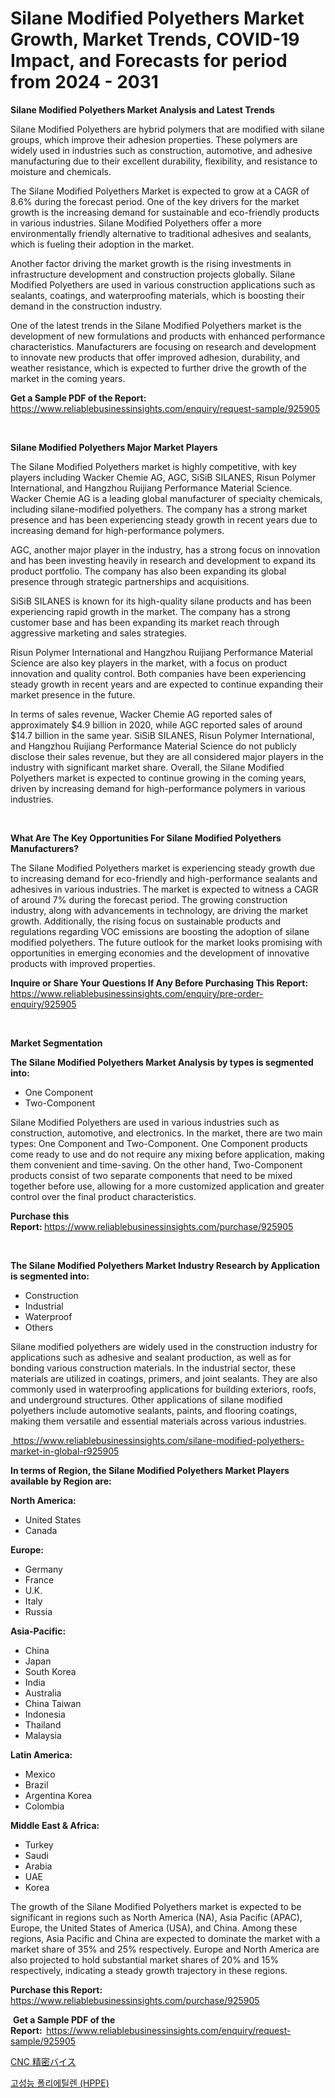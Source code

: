 <p><h1>Silane Modified Polyethers Market Growth, Market Trends, COVID-19 Impact, and Forecasts for period from 2024 - 2031</h1></p><p><strong>Silane Modified Polyethers Market Analysis and Latest Trends</strong></p>
<p><p>Silane Modified Polyethers are hybrid polymers that are modified with silane groups, which improve their adhesion properties. These polymers are widely used in industries such as construction, automotive, and adhesive manufacturing due to their excellent durability, flexibility, and resistance to moisture and chemicals.</p><p>The Silane Modified Polyethers Market is expected to grow at a CAGR of 8.6% during the forecast period. One of the key drivers for the market growth is the increasing demand for sustainable and eco-friendly products in various industries. Silane Modified Polyethers offer a more environmentally friendly alternative to traditional adhesives and sealants, which is fueling their adoption in the market.</p><p>Another factor driving the market growth is the rising investments in infrastructure development and construction projects globally. Silane Modified Polyethers are used in various construction applications such as sealants, coatings, and waterproofing materials, which is boosting their demand in the construction industry.</p><p>One of the latest trends in the Silane Modified Polyethers market is the development of new formulations and products with enhanced performance characteristics. Manufacturers are focusing on research and development to innovate new products that offer improved adhesion, durability, and weather resistance, which is expected to further drive the growth of the market in the coming years.</p></p>
<p><strong>Get a Sample PDF of the Report:&nbsp;</strong> <a href="https://www.reliablebusinessinsights.com/enquiry/request-sample/925905">https://www.reliablebusinessinsights.com/enquiry/request-sample/925905</a></p>
<p>&nbsp;</p>
<p><strong>Silane Modified Polyethers Major Market Players</strong></p>
<p><p>The Silane Modified Polyethers market is highly competitive, with key players including Wacker Chemie AG, AGC, SiSiB SILANES, Risun Polymer International, and Hangzhou Ruijiang Performance Material Science. Wacker Chemie AG is a leading global manufacturer of specialty chemicals, including silane-modified polyethers. The company has a strong market presence and has been experiencing steady growth in recent years due to increasing demand for high-performance polymers.</p><p>AGC, another major player in the industry, has a strong focus on innovation and has been investing heavily in research and development to expand its product portfolio. The company has also been expanding its global presence through strategic partnerships and acquisitions.</p><p>SiSiB SILANES is known for its high-quality silane products and has been experiencing rapid growth in the market. The company has a strong customer base and has been expanding its market reach through aggressive marketing and sales strategies.</p><p>Risun Polymer International and Hangzhou Ruijiang Performance Material Science are also key players in the market, with a focus on product innovation and quality control. Both companies have been experiencing steady growth in recent years and are expected to continue expanding their market presence in the future.</p><p>In terms of sales revenue, Wacker Chemie AG reported sales of approximately $4.9 billion in 2020, while AGC reported sales of around $14.7 billion in the same year. SiSiB SILANES, Risun Polymer International, and Hangzhou Ruijiang Performance Material Science do not publicly disclose their sales revenue, but they are all considered major players in the industry with significant market share. Overall, the Silane Modified Polyethers market is expected to continue growing in the coming years, driven by increasing demand for high-performance polymers in various industries.</p></p>
<p>&nbsp;</p>
<p><strong>What Are The Key Opportunities For Silane Modified Polyethers Manufacturers?</strong></p>
<p><p>The Silane Modified Polyethers market is experiencing steady growth due to increasing demand for eco-friendly and high-performance sealants and adhesives in various industries. The market is expected to witness a CAGR of around 7% during the forecast period. The growing construction industry, along with advancements in technology, are driving the market growth. Additionally, the rising focus on sustainable products and regulations regarding VOC emissions are boosting the adoption of silane modified polyethers. The future outlook for the market looks promising with opportunities in emerging economies and the development of innovative products with improved properties.</p></p>
<p><strong>Inquire or Share Your Questions If Any Before Purchasing This Report:</strong> <a href="https://www.reliablebusinessinsights.com/enquiry/pre-order-enquiry/925905">https://www.reliablebusinessinsights.com/enquiry/pre-order-enquiry/925905</a></p>
<p>&nbsp;</p>
<p><strong>Market Segmentation</strong></p>
<p><strong>The Silane Modified Polyethers Market Analysis by types is segmented into:</strong></p>
<p><ul><li>One Component</li><li>Two-Component</li></ul></p>
<p><p>Silane Modified Polyethers are used in various industries such as construction, automotive, and electronics. In the market, there are two main types: One Component and Two-Component. One Component products come ready to use and do not require any mixing before application, making them convenient and time-saving. On the other hand, Two-Component products consist of two separate components that need to be mixed together before use, allowing for a more customized application and greater control over the final product characteristics.</p></p>
<p><strong>Purchase this Report:&nbsp;</strong><a href="https://www.reliablebusinessinsights.com/purchase/925905">https://www.reliablebusinessinsights.com/purchase/925905</a></p>
<p>&nbsp;</p>
<p><strong>The Silane Modified Polyethers Market Industry Research by Application is segmented into:</strong></p>
<p><ul><li>Construction</li><li>Industrial</li><li>Waterproof</li><li>Others</li></ul></p>
<p><p>Silane modified polyethers are widely used in the construction industry for applications such as adhesive and sealant production, as well as for bonding various construction materials. In the industrial sector, these materials are utilized in coatings, primers, and joint sealants. They are also commonly used in waterproofing applications for building exteriors, roofs, and underground structures. Other applications of silane modified polyethers include automotive sealants, paints, and flooring coatings, making them versatile and essential materials across various industries.</p></p>
<p><a href="https://www.reliablebusinessinsights.com/silane-modified-polyethers-market-in-global-r925905">&nbsp;https://www.reliablebusinessinsights.com/silane-modified-polyethers-market-in-global-r925905</a></p>
<p><strong>In terms of Region, the Silane Modified Polyethers Market Players available by Region are:</strong></p>
<p>
    <p> <strong> North America: </strong>
        <ul>
            <li>United States</li>
            <li>Canada</li>
        </ul>
        </p> 
    <p> <strong> Europe: </strong>
        <ul>
            <li>Germany</li>
            <li>France</li>
            <li>U.K.</li>
            <li>Italy</li>
            <li>Russia</li>
        </ul>
        </p> 
    <p> <strong> Asia-Pacific: </strong>
        <ul>
            <li>China</li>
            <li>Japan</li>
            <li>South Korea</li>
            <li>India</li>
            <li>Australia</li>
            <li>China Taiwan</li>
            <li>Indonesia</li>
            <li>Thailand</li>
            <li>Malaysia</li>
        </ul>
        </p> 
    <p> <strong> Latin America: </strong>
        <ul>
            <li>Mexico</li>
            <li>Brazil</li>
            <li>Argentina Korea</li>
            <li>Colombia</li>
        </ul>
        </p> 
    <p> <strong> Middle East & Africa: </strong>
        <ul>
            <li>Turkey</li>
            <li>Saudi</li>
            <li>Arabia</li>
            <li>UAE</li>
            <li>Korea</li>
        </ul>
    </p>
    </p>
<p><p>The growth of the Silane Modified Polyethers market is expected to be significant in regions such as North America (NA), Asia Pacific (APAC), Europe, the United States of America (USA), and China. Among these regions, Asia Pacific and China are expected to dominate the market with a market share of 35% and 25% respectively. Europe and North America are also projected to hold substantial market shares of 20% and 15% respectively, indicating a steady growth trajectory in these regions.</p></p>
<p><strong>Purchase this Report: </strong><a href="https://www.reliablebusinessinsights.com/purchase/925905">https://www.reliablebusinessinsights.com/purchase/925905</a></p>
<p>&nbsp;<strong>Get a Sample PDF of the Report:&nbsp;&nbsp;</strong><a href="https://www.reliablebusinessinsights.com/enquiry/request-sample/925905">https://www.reliablebusinessinsights.com/enquiry/request-sample/925905</a></p>
<p><strong></strong></p>
<p><p><a href="https://medium.com/@oliveyew35/cnc%E7%B2%BE%E5%AF%86%E3%83%90%E3%82%A4%E3%82%B9%E5%B8%82%E5%A0%B4%E3%81%AF%E5%B8%82%E5%A0%B4%E3%82%B7%E3%82%A7%E3%82%A2-%E3%82%B5%E3%82%A4%E3%82%BA-%E3%81%8A%E3%82%88%E3%81%B32031%E5%B9%B4%E3%81%BE%E3%81%A7%E3%81%AE%E4%BA%88%E6%B8%AC%E3%81%AB%E7%84%A6%E7%82%B9%E3%82%92%E5%BD%93%E3%81%A6%E3%81%A6%E3%81%84%E3%81%BE%E3%81%99-1c3c5a6cc744">CNC 精密バイス</a></p><p><a href="https://github.com/JeromeRtyau89966/Market-Research-Report-List-2/blob/main/989817993161.md">고성능 폴리에틸렌 (HPPE)</a></p></p>
